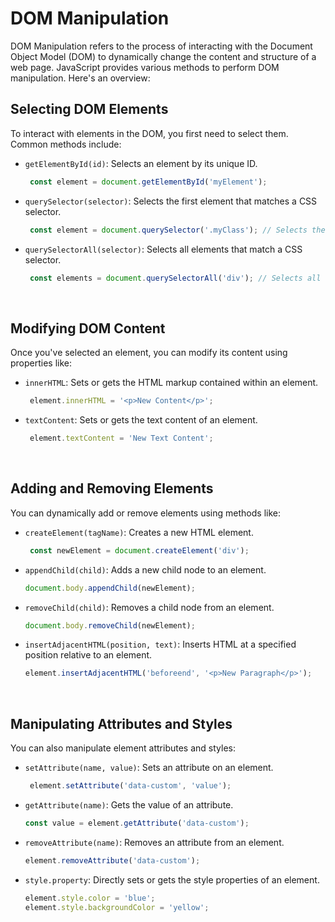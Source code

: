 # DOM Manipulation

DOM Manipulation refers to the process of interacting with the Document Object Model (DOM) to dynamically change the content and structure of a web page. JavaScript provides various methods to perform DOM manipulation. Here's an overview:

## Selecting DOM Elements
To interact with elements in the DOM, you first need to select them. Common methods include:

- `getElementById(id)`: Selects an element by its unique ID.
  ```jsx
   const element = document.getElementById('myElement');
   ```
  
- `querySelector(selector)`: Selects the first element that matches a CSS selector.
  ```jsx
   const element = document.querySelector('.myClass'); // Selects the first element with class 'myClass'
  ```
  
- `querySelectorAll(selector)`: Selects all elements that match a CSS selector.
  ```jsx
   const elements = document.querySelectorAll('div'); // Selects all <div> elements
  ```

<br> 

## Modifying DOM Content
Once you've selected an element, you can modify its content using properties like:

- `innerHTML`: Sets or gets the HTML markup contained within an element.
  ```jsx
   element.innerHTML = '<p>New Content</p>';
    ```
  
- `textContent`: Sets or gets the text content of an element.
  ```jsx
   element.textContent = 'New Text Content';
  ```

<br>

## Adding and Removing Elements
You can dynamically add or remove elements using methods like:

- `createElement(tagName)`: Creates a new HTML element.
  ```jsx
   const newElement = document.createElement('div');
   ```
  
- `appendChild(child)`: Adds a new child node to an element.
  ```jsx
  document.body.appendChild(newElement);
  ```
  
- `removeChild(child)`: Removes a child node from an element.
  ```jsx
  document.body.removeChild(newElement);
  ```

- `insertAdjacentHTML(position, text)`: Inserts HTML at a specified position relative to an element.
  ```jsx
  element.insertAdjacentHTML('beforeend', '<p>New Paragraph</p>');
  ```

<br> 

## Manipulating Attributes and Styles
You can also manipulate element attributes and styles:

- `setAttribute(name, value)`: Sets an attribute on an element.
  ```jsx
   element.setAttribute('data-custom', 'value');
   ```
  
- `getAttribute(name)`: Gets the value of an attribute.
  ```jsx
  const value = element.getAttribute('data-custom');
  ```
  
- `removeAttribute(name)`: Removes an attribute from an element.
  ```jsx
  element.removeAttribute('data-custom');
  ```

- `style.property`: Directly sets or gets the style properties of an element.
  ```jsx
  element.style.color = 'blue';
  element.style.backgroundColor = 'yellow';
  ```